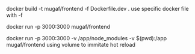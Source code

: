docker build -t mugaf/frontend -f Dockerfile.dev .
use specific docker file with -f

docker run -p 3000:3000 mugaf/frontend

docker run -p 3000:3000 -v /app/node_modules -v $(pwd):/app mugaf/frontend
using volume to immitate hot reload